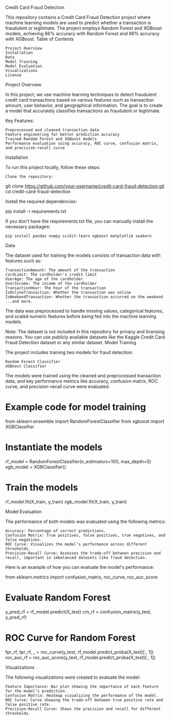Credit Card Fraud Detection

This repository contains a Credit Card Fraud Detection project where machine learning models are used to predict whether a transaction is fraudulent or legitimate. The project employs Random Forest and XGBoost models, achieving 86% accuracy with Random Forest and 88% accuracy with XGBoost.
Table of Contents

    Project Overview
    Installation
    Data
    Model Training
    Model Evaluation
    Visualizations
    License

Project Overview

In this project, we use machine learning techniques to detect fraudulent credit card transactions based on various features such as transaction amount, user behavior, and geographical information. The goal is to create a model that accurately classifies transactions as fraudulent or legitimate.

Key Features:

    Preprocessed and cleaned transaction data
    Feature engineering for better prediction accuracy
    Trained Random Forest and XGBoost models
    Performance evaluation using accuracy, ROC curve, confusion matrix, and precision-recall curve

Installation

To run this project locally, follow these steps:

    Clone the repository:

git clone https://github.com/your-username/credit-card-fraud-detection.git
cd credit-card-fraud-detection

Install the required dependencies:

pip install -r requirements.txt

If you don't have the requirements.txt file, you can manually install the necessary packages:

    pip install pandas numpy scikit-learn xgboost matplotlib seaborn

Data

The dataset used for training the models consists of transaction data with features such as:

    TransactionAmount: The amount of the transaction
    CardLimit: The cardholder's credit limit
    UserAge: The age of the cardholder
    UserIncome: The income of the cardholder
    TransactionHour: The hour of the transaction
    IsOnlineTransaction: Whether the transaction was online
    IsWeekendTransaction: Whether the transaction occurred on the weekend
    ...and more.

The data was preprocessed to handle missing values, categorical features, and scaled numeric features before being fed into the machine learning models.

Note: The dataset is not included in this repository for privacy and licensing reasons. You can use publicly available datasets like the Kaggle Credit Card Fraud Detection dataset or any similar dataset.
Model Training

The project includes training two models for fraud detection:

    Random Forest Classifier
    XGBoost Classifier

The models were trained using the cleaned and preprocessed transaction data, and key performance metrics like accuracy, confusion matrix, ROC curve, and precision-recall curve were evaluated.

# Example code for model training
from sklearn.ensemble import RandomForestClassifier
from xgboost import XGBClassifier

# Instantiate the models
rf_model = RandomForestClassifier(n_estimators=100, max_depth=5)
xgb_model = XGBClassifier()

# Train the models
rf_model.fit(X_train, y_train)
xgb_model.fit(X_train, y_train)

Model Evaluation

The performance of both models was evaluated using the following metrics:

    Accuracy: Percentage of correct predictions.
    Confusion Matrix: True positives, false positives, true negatives, and false negatives.
    ROC Curve: Visualizes the model’s performance across different thresholds.
    Precision-Recall Curve: Assesses the trade-off between precision and recall, important in imbalanced datasets like fraud detection.

Here is an example of how you can evaluate the model's performance:

from sklearn.metrics import confusion_matrix, roc_curve, roc_auc_score

# Evaluate Random Forest
y_pred_rf = rf_model.predict(X_test)
cm_rf = confusion_matrix(y_test, y_pred_rf)

# ROC Curve for Random Forest
fpr_rf, tpr_rf, _ = roc_curve(y_test, rf_model.predict_proba(X_test)[:, 1])
roc_auc_rf = roc_auc_score(y_test, rf_model.predict_proba(X_test)[:, 1])

Visualizations

The following visualizations were created to evaluate the model:

    Feature Importance: Bar plot showing the importance of each feature for the model's prediction.
    Confusion Matrix: Heatmap visualizing the performance of the model.
    ROC Curve: Curve showing the trade-off between true positive rate and false positive rate.
    Precision-Recall Curve: Shows the precision and recall for different thresholds.
